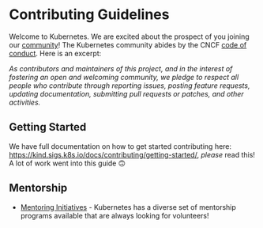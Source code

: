 # Contributing Guidelines

Welcome to Kubernetes. We are excited about the prospect of you joining our [community](https://github.com/kubernetes/nholuongut)! The Kubernetes community abides by the CNCF [code of conduct](code-of-conduct.md). Here is an excerpt:

_As contributors and maintainers of this project, and in the interest of fostering an open and welcoming community, we pledge to respect all people who contribute through reporting issues, posting feature requests, updating documentation, submitting pull requests or patches, and other activities._

## Getting Started

We have full documentation on how to get started contributing here: https://kind.sigs.k8s.io/docs/contributing/getting-started/, _please_ read this!
A lot of work went into this guide 🙃

## Mentorship

- [Mentoring Initiatives](https://git.k8s.io/community/mentoring) - Kubernetes has a diverse set of mentorship programs available that are always looking for volunteers!

<!---
Custom Information - if you're copying this template for the first time you can add custom content here, for example:

## Contact Information

- [Slack channel](https://kubernetes.slack.com/messages/kubernetes-users) - Replace `kubernetes-users` with your slack channel string, this will send users directly to your channel. 
- [Mailing list](URL)

-->
